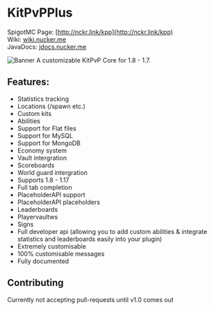 # KitPvPPlus
SpigotMC Page: [http://nckr.link/kpp](http://nckr.link/kpp)  
Wiki: [wiki.nucker.me](https://wiki.nucker.me)  
JavaDocs: [jdocs.nucker.me](https://jdocs.nucker.me)  

![Banner](https://i.imgur.com/AccloGO.png)
A customizable KitPvP Core for 1.8 - 1.7.

## Features:
- Statistics tracking
- Locations (/spawn etc.)
- Custom kits
- Abilities
- Support for Flat files
- Support for MySQL
- Support for MongoDB
- Economy system
- Vault intergration
- Scoreboards
- World guard intergration
- Supports 1.8 - 1.17
- Full tab completion
- PlaceholderAPI support
- PlaceholderAPI placeholders
- Leaderboards
- Playervaultws
- Signs
- Full developer api (allowing you to add custom abilities & integrate statistics
and leaderboards easily into your plugin)
- Extremely customisable
- 100% customisable messages
- Fully documented

## Contributing
Currently not accepting pull-requests until v1.0 comes out
